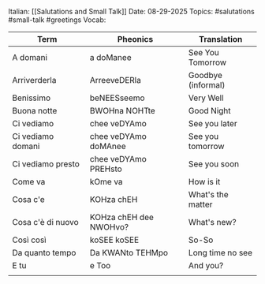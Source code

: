 Italian: [[Salutations and Small Talk]]
Date: 08-29-2025
Topics: #salutations #small-talk #greetings
Vocab: 

| Term              | Pheonics               | Translation        |
| ----------------- | ---------------------- | ------------------ |
| A domani          | a doManee              | See You Tomorrow   |
| Arriverderla      | ArreeveDERla           | Goodbye (informal) |
| Benissimo         | beNEESseemo            | Very Well          |
| Buona notte       | BWOHna NOHTte          | Good Night         |
| Ci vediamo        | chee veDYAmo           | See you later      |
| Ci vediamo domani | chee veDYAmo doMAnee   | See you tomorrow   |
| Ci vediamo presto | chee veDYAmo PREHsto   | See you soon       |
| Come va           | kOme va                | How is it          |
| Cosa c'e          | KOHza chEH             | What's the matter  |
| Cosa c'è di nuovo | KOHza chEH dee NWOHvo? | What's new?        |
| Così così         | koSEE koSEE            | So-So              |
| Da quanto tempo   | Da KWANto TEHMpo       | Long time no see   |
| E tu              | e Too                  | And you?           |
|                   |                        |                    |
